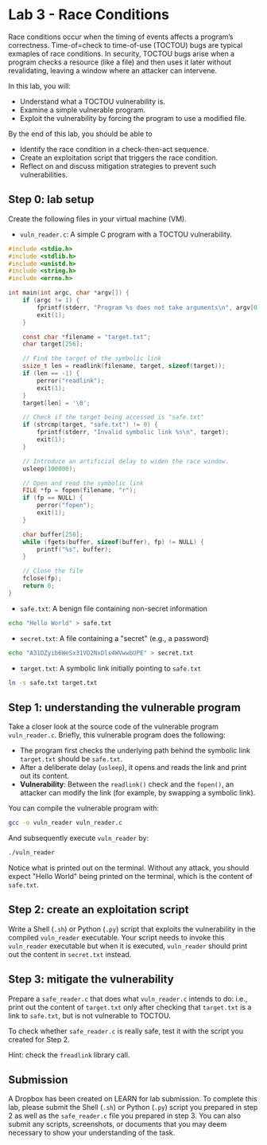 
# Lab 3 - Race Conditions

Race conditions occur when the timing of events affects a program’s correctness.
Time-of=check to time-of-use (TOCTOU) bugs are typical exmaples of race conditions.
In security, TOCTOU bugs arise when a program checks a resource (like a file) and
then uses it later without revalidating, leaving a window where an attacker can intervene.

In this lab, you will:
- Understand what a TOCTOU vulnerability is.
- Examine a simple vulnerable program.
- Exploit the vulnerability by forcing the program to use a modified file.

By the end of this lab, you should be able to
- Identify the race condition in a check-then-act sequence.
- Create an exploitation script that triggers the race condition.
- Reflect on and discuss mitigation strategies to prevent such vulnerabilities.

## Step 0: lab setup

Create the following files in your virtual machine (VM).

- `vuln_reader.c`: A simple C program with a TOCTOU vulnerability.

```c
#include <stdio.h>
#include <stdlib.h>
#include <unistd.h>
#include <string.h>
#include <errno.h>

int main(int argc, char *argv[]) {
    if (argc != 1) {
        fprintf(stderr, "Program %s does not take arguments\n", argv[0]);
        exit(1);
    }

    const char *filename = "target.txt";
    char target[256];

    // Find the target of the symbolic link
    ssize_t len = readlink(filename, target, sizeof(target));
    if (len == -1) {
        perror("readlink");
        exit(1);
    }
    target[len] = '\0';

    // Check if the target being accessed is "safe.txt"
    if (strcmp(target, "safe.txt") != 0) {
        fprintf(stderr, "Invalid symbolic link %s\n", target);
        exit(1);
    }

    // Introduce an artificial delay to widen the race window.
    usleep(100000);

    // Open and read the symbolic link
    FILE *fp = fopen(filename, "r");
    if (fp == NULL) {
        perror("fopen");
        exit(1);
    }

    char buffer[256];
    while (fgets(buffer, sizeof(buffer), fp) != NULL) {
        printf("%s", buffer);
    }

    // Close the file
    fclose(fp);
    return 0;
}
```

- `safe.txt`: A benign file containing non-secret information

```bash
echo "Hello World" > safe.txt
```

- `secret.txt`: A file containing a "secret" (e.g., a password)

```bash
echo "A31DZyib6WeSx31VD2NxDls4WVwwbUPE" > secret.txt
```

- `target.txt`: A symbolic link initially pointing to `safe.txt`

```bash
ln -s safe.txt target.txt
```

## Step 1: understanding the vulnerable program

Take a closer look at the source code of the vulnerable program
`vuln_reader.c`. Briefly, this vulnerable program does the following:

- The program first checks the underlying path behind the symbolic link
  `target.txt` should be `safe.txt`.
- After a deliberate delay (`usleep`), it opens and reads the link and
  print out its content.
- **Vulnerability**: Between the `readlink()` check and the `fopen()`,
  an attacker can modify the link (for example, by swapping a symbolic link).

You can compile the vulnerable program with:
```bash
gcc -o vuln_reader vuln_reader.c
```

And subsequently execute `vuln_reader` by:
```bash
./vuln_reader
```

Notice what is printed out on the terminal. Without any attack, you
should expect "Hello World" being printed on the terminal, which is
the content of `safe.txt`.

## Step 2: create an exploitation script

Write a Shell (`.sh`) or Python (`.py`) script that exploits the
vulnerability in the compiled `vuln_reader` executable. Your script
needs to invoke this `vuln_reader` executable but when it is executed,
`vuln_reader` should print out the content in `secret.txt` instead.

## Step 3: mitigate the vulnerability

Prepare a `safe_reader.c` that does what `vuln_reader.c` intends to do:
i.e., print out the content of `target.txt` only after checking that
`target.txt` is a link to `safe.txt`, but is not vulnerable to TOCTOU.

To check whether `safe_reader.c` is really safe, test it with the script
you created for Step 2.

Hint: check the `freadlink` library call.

## Submission

A Dropbox has been created on LEARN for lab submission.
To complete this lab,
please submit the Shell (`.sh`) or Python (`.py`) script you prepared in step 2
as well as the `safe_reader.c` file you prepared in step 3.
You can also submit any scripts, screenshots, or documents
that you may deem necessary to show your understanding of the task.
